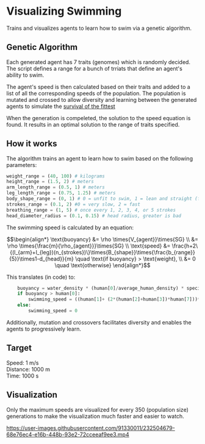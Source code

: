# Visualizing Swimming
Trains and visualizes agents to learn how to swim via a genetic algorithm.

## Genetic Algorithm
Each generated agent has 7 traits (genomes) which is randomly decided. The script defines a range for a bunch of trriats that define an agent's ability to swim.  
  
The agent's speed is then calculated based on their traits and added to a list of all the corresponding speeds of the population. The population is mutated and crossed to allow diversity and learning between the generated agents to simulate the [survival of the fittest](https://en.wikipedia.org/wiki/Survival_of_the_fittest)    
  
When the generation is compeleted, the solution to the speed equation is found. It results in an optimal solution to the range of traits specified. 

## How it works
The algorithm trains an agent to learn how to swim based on the following parameters:  

```py
weight_range = (40, 100) # kilograms
height_range = (1.5, 2) # meters
arm_length_range = (0.5, 1) # meters
leg_length_range = (0.75, 1.25) # meters 
body_shape_range = (0, 1) # 0 = unfit to swim, 1 = lean and straight (fit)
strokes_range = (0.1, 2) #0 = very slow, 2 = fast
breathing_range = (1, 5) # once every 1, 2, 3, 4, or 5 strokes
head_diameter_radius = (0.1, 0.15) # head radius, greater is bad
```

The swimming speed is calculated by an equation:  

$$\begin{align*} \text{buoyancy} &= \rho \times{V_{agent}}\times{SG} \\
&= \rho \times{\frac{m}{\rho_{agent}}}\times{SG} \\
\text{speed} &= \frac{h+2\{(l_{arm}+l_{leg})(n_{strokes})\}\times{B_{shape}}\times{\frac{b_{range}}{5}}\times1-d_{head}}{m} \quad \text{if buoyancy} > \text{weight}, \\
&= 0 \quad \text{otherwise} \end{align*}$$

This translates (in code) to:
```py
    buoyancy = water_density * (human[0]/average_human_density) * specific_gravity
    if buoyancy > human[0]:
        swimming_speed = ((human[1]+ (2*(human[2]+human[3])*human[7]))*human[4]*(human[5]/5))*(1-human[6])/human[0]
    else:
        swimming_speed = 0
```

Additionally, mutation and crossovers facilitates diversity and enables the agents to progressively learn.

## Target
Speed: 1 m/s  
Distance: 1000 m   
Time: 1000 s

## Visualization  
Only the maximum speeds are visualized for every 350 (population size) generations to make the visualization much faster and easier to watch.

https://user-images.githubusercontent.com/91330011/232504679-68e76ec4-e16b-448b-93e2-72cceeaf9ee3.mp4